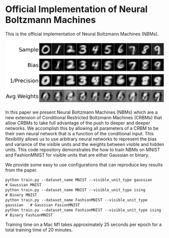 # Official Implementation of Neural Boltzmann Machines

This is the official implementation of Neural Boltzmann Machines (NBMs).

![mnist.png](.figures/mnist.png)

In this paper we present Neural Boltzmann Machines (NBMs) which are a new extension of 
Conditional Restricted Boltzmann Machines (CRBMs)
that allow CRBMs to take full advantage of the push to deeper and deeper networks. We accomplish
this by allowing all parameters of a CRBM to be their own neural network that is a function of the
conditional input. This flexibility allows us to use arbitrary neural networks to represent the bias and
variance of the visible units and the weights between visible and hidden units. This code repository demonstrates the how to train NBMs on MNIST and FashionMNIST for 
visible units that are either Gaussian or binary.

We provide some easy to use configurations that can reproduce key results from the paper.

```
python train.py --dataset_name MNIST --visible_unit_type gaussian          # Gaussian MNIST 
python train.py --dataset_name MNIST --visible_unit_type ising             # Binary MNIST 
python train.py --dataset_name FashionMNIST --visible_unit_type gaussian   # Gaussian FasionMNIST 
python train.py --dataset_name FashionMNIST --visible_unit_type ising      # Binary FashionMNIST 
```

Training time on a Mac M1 takes approximately 25 seconds per epoch for a total training time of 20 minutes.
